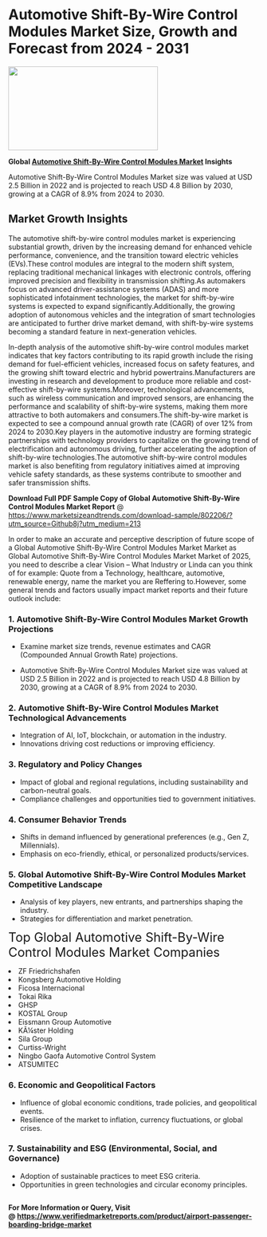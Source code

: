 <H1>Automotive Shift-By-Wire Control Modules Market Size, Growth and Forecast from 2024 - 2031</H1><img class="aligncenter size-medium wp-image-584254" src="https://thirdeyenews.in/wp-content/uploads/2024/09/Global-Market-Research-300x168.jpeg" alt="" width="300" height="168" /><p><strong>Global&nbsp;<a href="https://www.marketsizeandtrends.com/download-sample/802206/?utm_source=Github8j?utm_medium=213">Automotive Shift-By-Wire Control Modules Market</a> Insights</strong></p><p>Automotive Shift-By-Wire Control Modules Market size was valued at USD 2.5 Billion in 2022 and is projected to reach USD 4.8 Billion by 2030, growing at a CAGR of 8.9% from 2024 to 2030.</p><p><h2>Market Growth Insights</h2> <p>The automotive shift-by-wire control modules market is experiencing substantial growth, driven by the increasing demand for enhanced vehicle performance, convenience, and the transition toward electric vehicles (EVs).These control modules are integral to the modern shift system, replacing traditional mechanical linkages with electronic controls, offering improved precision and flexibility in transmission shifting.As automakers focus on advanced driver-assistance systems (ADAS) and more sophisticated infotainment technologies, the market for shift-by-wire systems is expected to expand significantly.Additionally, the growing adoption of autonomous vehicles and the integration of smart technologies are anticipated to further drive market demand, with shift-by-wire systems becoming a standard feature in next-generation vehicles.</p> <p>In-depth analysis of the automotive shift-by-wire control modules market indicates that key factors contributing to its rapid growth include the rising demand for fuel-efficient vehicles, increased focus on safety features, and the growing shift toward electric and hybrid powertrains.Manufacturers are investing in research and development to produce more reliable and cost-effective shift-by-wire systems.Moreover, technological advancements, such as wireless communication and improved sensors, are enhancing the performance and scalability of shift-by-wire systems, making them more attractive to both automakers and consumers.The shift-by-wire market is expected to see a compound annual growth rate (CAGR) of over 12% from 2024 to 2030.Key players in the automotive industry are forming strategic partnerships with technology providers to capitalize on the growing trend of electrification and autonomous driving, further accelerating the adoption of shift-by-wire technologies.The automotive shift-by-wire control modules market is also benefiting from regulatory initiatives aimed at improving vehicle safety standards, as these systems contribute to smoother and safer transmission shifts.</p> <p><span class=""><strong>Download Full PDF Sample Copy of Global Automotive Shift-By-Wire Control Modules Market Report</strong> @ <a href="https://www.marketsizeandtrends.com/download-sample/802206/?utm_source=Github8j?utm_medium=213" target="_blank">https://www.marketsizeandtrends.com/download-sample/802206/?utm_source=Github8j?utm_medium=213</a></span></p><p>In order to make an accurate and perceptive description of future scope of a Global&nbsp;Automotive Shift-By-Wire Control Modules Market Market as Global&nbsp;Automotive Shift-By-Wire Control Modules Market Market of 2025, you need to describe a clear Vision &ndash; What Industry or Linda can you think of for example: Quote from a Technology, healthcare, automotive, renewable energy, name the market you are Reffering to.However, some general trends and factors usually impact market reports and their future outlook include:</p><h3>1.&nbsp;<strong>Automotive Shift-By-Wire Control Modules Market Growth Projections</strong></h3><ul><li>Examine market size trends, revenue estimates and CAGR (Compounded Annual Growth Rate) projections.</li><li><p>Automotive Shift-By-Wire Control Modules Market size was valued at USD 2.5 Billion in 2022 and is projected to reach USD 4.8 Billion by 2030, growing at a CAGR of 8.9% from 2024 to 2030.</p></li></ul><h3>2.&nbsp;<strong>Automotive Shift-By-Wire Control Modules Market Technological Advancements</strong></h3><ul><li>Integration of AI, IoT, blockchain, or automation in the industry.</li><li>Innovations driving cost reductions or improving efficiency.</li></ul><h3>3.&nbsp;<strong>Regulatory and Policy Changes</strong></h3><ul><li>Impact of global and regional regulations, including sustainability and carbon-neutral goals.</li><li>Compliance challenges and opportunities tied to government initiatives.</li></ul><h3>4.&nbsp;<strong>Consumer Behavior Trends</strong></h3><ul><li>Shifts in demand influenced by generational preferences (e.g., Gen Z, Millennials).</li><li>Emphasis on eco-friendly, ethical, or personalized products/services.</li></ul><h3>5.&nbsp;<strong>Global Automotive Shift-By-Wire Control Modules Market Competitive Landscape</strong></h3><ul><li>Analysis of key players, new entrants, and partnerships shaping the industry.</li><li>Strategies for differentiation and market penetration.</li></ul><p data-pm-slice="1 1 []"><span style="color: inherit; font-family: inherit; font-size: 25px;">Top Global Automotive Shift-By-Wire Control Modules Market Companies</span></p><div class="" data-test-id=""><p><li>ZF Friedrichshafen</li><li> Kongsberg Automotive Holding</li><li> Ficosa Internacional</li><li> Tokai Rika</li><li> GHSP</li><li> KOSTAL Group</li><li> Eissmann Group Automotive</li><li> KÃ¼ster Holding</li><li> Sila Group</li><li> Curtiss-Wright</li><li> Ningbo Gaofa Automotive Control System</li><li> ATSUMITEC</li></p></div><h3>6.&nbsp;<strong>Economic and Geopolitical Factors</strong></h3><ul><li>Influence of global economic conditions, trade policies, and geopolitical events.</li><li>Resilience of the market to inflation, currency fluctuations, or global crises.</li></ul><h3>7.&nbsp;<strong>Sustainability and ESG (Environmental, Social, and Governance)</strong></h3><ul><li>Adoption of sustainable practices to meet ESG criteria.</li><li>Opportunities in green technologies and circular economy principles.</li></ul><h2><strong style="font-size: 14px;">For More Information or Query, Visit @&nbsp;</strong><a style="background-color: #ffffff; font-size: 14px;" href="https://www.marketsizeandtrends.com/report/automotive-shift-by-wire-control-modules-market/" target="_blank">https://www.verifiedmarketreports.com/product/airport-passenger-boarding-bridge-market</a></h2>